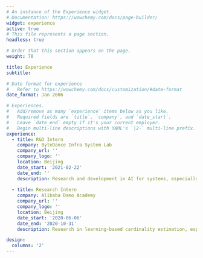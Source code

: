 ```yaml
---
# An instance of the Experience widget.
# Documentation: https://wowchemy.com/docs/page-builder/
widget: experience
active: true
# This file represents a page section.
headless: true

# Order that this section appears on the page.
weight: 70

title: Experience
subtitle:

# Date format for experience
#   Refer to https://wowchemy.com/docs/customization/#date-format
date_format: Jan 2006

# Experiences.
#   Add/remove as many `experience` items below as you like.
#   Required fields are `title`, `company`, and `date_start`.
#   Leave `date_end` empty if it's your current employer.
#   Begin multi-line descriptions with YAML's `|2-` multi-line prefix.
experience:
  - title: R&D Intern
    company: ByteDance Infra System Lab
    company_url: ''
    company_logo: ''
    location: Beijing
    date_start: '2021-02-22'
    date_end: ''
    description: Research and development in AI for systems, especially in resource usage forecasting.
        
  - title: Research Intern
    company: Alibaba Damo Academy
    company_url: ''
    company_logo: ''
    location: Beijing
    date_start: '2020-06-06'
    date_end: '2020-10-31'
    description: Research in learning-based cardinality estimation, especially in deep learning model pruning and incremental/decremental learning.

design:
  columns: '2'
---
```

